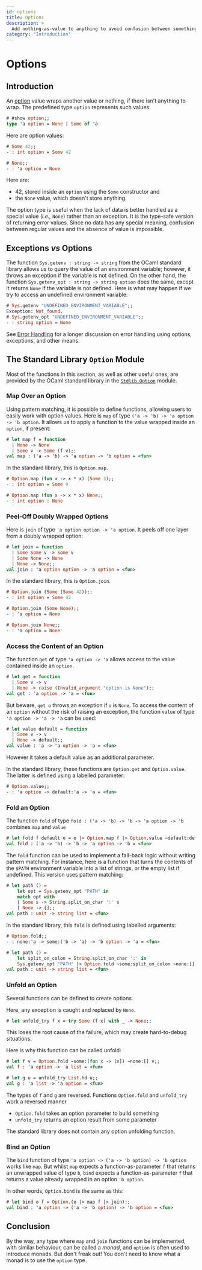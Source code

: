 ```yaml
---
id: options
title: Options
description: >
  Add nothing-as-value to anything to avoid confusion between something and “no such thing“.
category: "Introduction"
---
```


# Options

## Introduction

An [option](https://en.wikipedia.org/wiki/Option_type) value wraps another value or nothing, if there isn't anything to wrap. The predefined type `option` represents such values.
<!-- $MDX non-deterministic=command -->
```ocaml
# #show option;;
type 'a option = None | Some of 'a
```

Here are option values:
```ocaml
# Some 42;;
- : int option = Some 42

# None;;
- : 'a option = None
```

Here are:
* 42, stored inside an `option` using the `Some` constructor and
* the `None` value, which doesn't store anything.

The option type is useful when the lack of data is better handled as a special value (_i.e.,_ `None`) rather than an exception. It is the type-safe version of returning error values. Since no data has any special meaning, confusion between regular values and the absence of value is impossible.

## Exceptions _vs_ Options

The function `Sys.getenv : string -> string` from the OCaml standard library allows us to query the value of an environment variable; however, it throws an exception if the variable is not defined. On the other hand, the function `Sys.getenv_opt : string -> string option` does the same, except it returns `None` if the variable is not defined. Here is what may happen if we try to access an undefined environment variable:
```ocaml
# Sys.getenv "UNDEFINED_ENVIRONMENT_VARIABLE";;
Exception: Not_found.
# Sys.getenv_opt "UNDEFINED_ENVIRONMENT_VARIABLE";;
- : string option = None
```

See [Error Handling](/docs/error-handling) for a longer discussion on error handling using options, exceptions, and other means.

## The Standard Library `Option` Module

Most of the functions in this section, as well as other useful ones, are provided by the OCaml standard library in the [`Stdlib.Option`](/api/Option.html) module.

### Map Over an Option

Using pattern matching, it is possible to define functions, allowing users to easily work with option values. Here is `map` of type `('a -> 'b) -> 'a option -> 'b option`. It allows us to apply a function to the value wrapped inside an `option`, if present:
```ocaml
# let map f = function
  | None -> None
  | Some v -> Some (f v);;
val map : ('a -> 'b) -> 'a option -> 'b option = <fun>
```

In the standard library, this is `Option.map`.
```ocaml
# Option.map (fun x -> x * x) (Some 3);;
- : int option = Some 9

# Option.map (fun x -> x * x) None;;
- : int option : None
```

### Peel-Off Doubly Wrapped Options

Here is `join` of type `'a option option -> 'a option`. It peels off one layer from a doubly wrapped option:

```ocaml
# let join = function
  | Some Some v -> Some v
  | Some None -> None
  | None -> None;;
val join : 'a option option -> 'a option = <fun>
```

In the standard library, this is `Option.join`.
```ocaml
# Option.join (Some (Some 42));;
- : int option = Some 42

# Option.join (Some None);;
- : 'a option = None

# Option.join None;;
- : 'a option = None
```

### Access the Content of an Option

The function `get` of type `'a option -> 'a` allows access to the value contained inside an `option`.
```ocaml
# let get = function
  | Some v -> v
  | None -> raise (Invalid_argument "option is None");;
val get : 'a option -> 'a = <fun>
```
But beware, `get o` throws an exception if `o` is `None`. To access the content of an `option` without the risk of raising an exception, the function `value` of type `'a option -> 'a -> 'a` can be used:
```ocaml
# let value default = function
  | Some v -> v
  | None -> default;;
val value : 'a -> 'a option -> 'a = <fun>
```

However it takes a default value as an additional parameter.

In the standard library, these functions are `Option.get` and `Option.value`. The latter is defined using a labelled parameter:
```ocaml
# Option.value;;
- : 'a option -> default:'a -> 'a = <fun>
```

### Fold an Option

The function `fold` of type `fold : ('a -> 'b) -> 'b -> 'a option -> 'b` combines `map` and `value`
```ocaml
# let fold f default o = o |> Option.map f |> Option.value ~default:default;;
val fold : ('a -> 'b) -> 'b -> 'a option -> 'b = <fun>
```

The `fold` function can be used to implement a fall-back logic without writing pattern matching. For instance, here is a function that turns the contents of the `$PATH` environment variable into a list of strings, or the empty list if undefined. This version uses pattern matching:
```ocaml
# let path () =
    let opt = Sys.getenv_opt "PATH" in
    match opt with
    | Some s -> String.split_on_char ':' s
    | None -> [];;
val path : unit -> string list = <fun>
```

In the standard library, this `fold` is defined using labelled arguments:
```ocaml
# Option.fold;;
- : none:'a -> some:('b -> 'a) -> 'b option -> 'a = <fun>
```

```ocaml
# let path () =
    let split_on_colon = String.split_on_char ':' in
    Sys.getenv_opt "PATH" |> Option.fold ~some:split_on_colon ~none:[];;
val path : unit -> string list = <fun>
```

### Unfold an Option

Several functions can be defined to create options.

Here, any exception is caught and replaced by `None`.
```ocaml
# let unfold_try f x = try Some (f x) with _ -> None;;
```

This loses the root cause of the failure, which may create hard-to-debug situations.

Here is why this function can be called unfold:
```ocaml
# let f v = Option.fold ~some:(fun x -> [x]) ~none:[] v;;
val f : 'a option -> 'a list = <fun>

# let g u = unfold_try List.hd u;;
val g : 'a list -> 'a option = <fun>
```

The types of `f` and `g` are reversed. Functions `Option.fold` and `unfold_try` work a reversed manner
* `Option.fold` takes an option parameter to build something
* `unfold_try` returns an option result from some parameter

The standard library does not contain any option unfolding function.

### Bind an Option

The `bind` function of type `'a option -> ('a -> 'b option) -> 'b option` works like `map`. But whilst `map` expects a function-as-parameter `f` that returns an unwrapped value of type `b`, `bind` expects a function-as-parameter `f` that returns a value already wrapped in an option `'b option`.

In other words, `Option.bind` is the same as this:
```ocaml
# let bind o f = Option.(o |> map f |> join);;
val bind : 'a option -> ('a -> 'b option) -> 'b option = <fun>
```

## Conclusion

By the way, any type where `map` and `join` functions can be implemented, with similar behaviour, can be called a _monad_, and `option` is often used to introduce monads. But don't freak out! You don't need to know what a monad is to use the `option` type.

